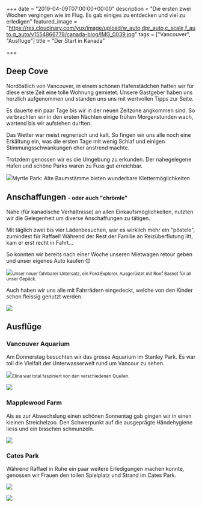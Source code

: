 +++
date = "2019-04-09T07:00:00+00:00"
description = "Die ersten zwei Wochen vergingen wie im Flug. Es gab einiges zu entdecken und viel zu erledigen"
featured_image = "https://res.cloudinary.com/yux/image/upload/w_auto,dpr_auto,c_scale,f_auto,q_auto/v1554866778/canada-blog/IMG_0039.jpg"
tags = ["Vancouver", "Ausflüge"]
title = "Der Start in Kanada"

+++
## Deep Cove

Nordöstlich von Vancouver, in einem schönen Hafenstädchen hatten wir für diese erste Zeit eine tolle Wohnung gemietet. Unsere Gastgeber haben uns herzlich aufgenommen und standen uns uns mit wertvollen Tipps zur Seite.

Es dauerte ein paar Tage bis wir in der neuen Zeitzone angkommen sind. So verbrachten wir in den ersten Nächten einige frühen Morgenstunden wach, wartend bis wir aufstehen durften.

Das Wetter war meist regnerisch und kalt. So fingen wir uns alle noch eine Erkältung ein, was die ersten Tage mit wenig Schlaf und einigen Stimmungsschwankungen eher anstrend machte.

Trotzdem genossen wir es die Umgebung zu erkunden. Der nahegelegene Hafen und schöne Parks waren zu Fuss gut erreichbar.

![](https://res.cloudinary.com/yux/image/upload/w_auto,dpr_auto,c_scale,f_auto,q_auto/v1554866961/canada-blog/IMG_0050.jpg)Myrtle Park: Alte Baumstämme bieten wunderbare Klettermöglichkeiten

## Anschaffungen <small><small>- oder auch "chrömle"</small></small>

Nahe (für kanadische Verhältnisse) an allen Einkaufsmöglichkeiten, nutzten wir die Gelegenheit um diverse Anschaffungen zu tätigen.

Mit täglich zwei bis vier Lädenbesuchen, war es wirklich mehr ein "pöstele", zumindest für Raffael! Während der Rest der Familie an Reizüberflutung litt, kam er erst recht in Fahrt...

So konnten wir bereits nach einer Woche unseren Mietwagen retour geben und unser eigenes Auto kaufen 😊

![](https://res.cloudinary.com/yux/image/upload/w_auto,dpr_auto,c_scale,f_auto,q_auto/v1555216355/canada-blog/IMG_0085.jpg)<small>Unser neuer fahrbarer Untersatz, ein Ford Explorer. Ausgerüstet mit Roof Basket für all unser Gepäck.</small>

Auch haben wir uns alle mit Fahrrädern eingedeckt, welche von den Kinder schon fleissig genutzt werden.

![](https://res.cloudinary.com/yux/image/upload/w_auto,dpr_auto,c_scale,f_auto,q_auto/v1554866604/canada-blog/IMG_0056.jpg)

## Ausflüge

### Vancouver Aquarium

Am Donnerstag besuchten wir das grosse Aquarium im Stanley Park. Es war toll die Vielfalt der Unterwasserwelt rund um Vancour zu sehen.

![](https://res.cloudinary.com/yux/image/upload/w_auto,dpr_auto,c_scale,f_auto,q_auto/v1555217435/canada-blog/IMG_0071.jpg)<small>Elina war total fasziniert von den verschiedenen Quallen.</small>

![](https://res.cloudinary.com/yux/image/upload/w_auto,dpr_auto,c_scale,f_auto,q_auto/v1555217886/canada-blog/IMG_0120.jpg)

### Mapplewood Farm

Als es zur Abwechslung einen schönen Sonnentag gab gingen wir in einen kleinen Streichelzoo. Den Schwerpunkt auf die ausgeprägte Händehygiene liess und ein bisschen schmunzeln.

![](https://res.cloudinary.com/yux/image/upload/w_auto,dpr_auto,c_scale,f_auto,q_auto/v1555218020/canada-blog/IMG_0081.jpg)

### Cates Park

Während Raffael in Ruhe ein paar weitere Erledigungen machen konnte, genossen wir Frauen den tollen Spielplatz und Strand im Cates Park.

![](https://res.cloudinary.com/yux/image/upload/w_auto,dpr_auto,c_scale,f_auto,q_auto/v1555218067/canada-blog/IMG_0122.jpg)

![](https://res.cloudinary.com/yux/image/upload/w_auto,dpr_auto,c_scale,f_auto,q_auto/v1555218095/canada-blog/IMG_0124.jpg)